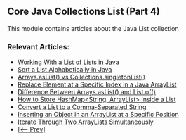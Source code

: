 ## Core Java Collections List (Part 4)

This module contains articles about the Java List collection

### Relevant Articles: 
- [Working With a List of Lists in Java](https://www.baeldung.com/java-list-of-lists)
- [Sort a List Alphabetically in Java](https://www.baeldung.com/java-sort-list-alphabetically)
- [Arrays.asList() vs Collections.singletonList()](https://www.baeldung.com/java-aslist-vs-singletonlist)
- [Replace Element at a Specific Index in a Java ArrayList](https://www.baeldung.com/java-arraylist-replace-at-index)
- [Difference Between Arrays.asList() and List.of()](https://www.baeldung.com/java-arrays-aslist-vs-list-of)
- [How to Store HashMap<String, ArrayList> Inside a List](https://www.baeldung.com/java-hashmap-inside-list)
- [Convert a List to a Comma-Separated String](https://www.baeldung.com/java-list-comma-separated-string)
- [Inserting an Object in an ArrayList at a Specific Position](https://www.baeldung.com/java-insert-object-arraylist-specific-position)
- [Iterate Through Two ArrayLists Simultaneously](https://www.baeldung.com/iterate-through-two-arraylists-simultaneously)
- [[<-- Prev]](/core-java-modules/core-java-collections-list-3)
